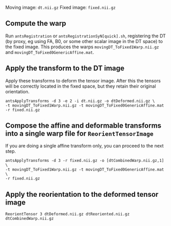 Moving image: `dt.nii.gz`
Fixed image: `fixed.nii.gz`

## Compute the warp

Run `antsRegistration` or `antsRegistrationSyN[quick].sh`, registering the DT (by proxy, eg using FA, B0, or some other scalar image in the DT space) to the fixed image. This produces the warps `movingDT_ToFixed1Warp.nii.gz` and `movingDT_ToFixed0GenericAffine.mat`.

## Apply the transform to the DT image

Apply these transforms to deform the tensor image. After this the tensors will be correctly located in the fixed space, but they retain their original orientation.

```
antsApplyTransforms -d 3 -e 2 -i dt.nii.gz -o dtDeformed.nii.gz \
-t movingDT_ToFixed1Warp.nii.gz -t movingDT_ToFixed0GenericAffine.mat -r fixed.nii.gz
```

## Compose the affine and deformable transforms into a single warp file for `ReorientTensorImage`

If you are doing a single affine transform only, you can proceed to the next step. 

```
antsApplyTransforms -d 3 -r fixed.nii.gz -o [dtCombinedWarp.nii.gz,1] \
-t movingDT_ToFixed1Warp.nii.gz -t movingDT_ToFixed0GenericAffine.mat \
-r fixed.nii.gz
```

## Apply the reorientation to the deformed tensor image

```
ReorientTensor 3 dtDeformed.nii.gz dtReoriented.nii.gz dtCombinedWarp.nii.gz
```